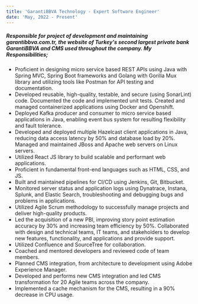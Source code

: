 ```yaml
---
title: 'GarantiBBVA Technology - Expert Software Engineer'
date: 'May, 2022 - Present'
---
```


##### Responsible for project of development and maintaining garantibbva.com.tr, the website of Turkey's second largest private bank GarantiBBVA and CMS used throughout the company. My Responsibilities;

- Proficient in designing micro service based REST APIs using Java with Spring MVC, Spring Boot frameworks and Golang with Gorilla Mux library and utilizing tools like Postman for API testing and documentation.
- Developed reusable, high-quality, testable, and secure (using SonarLint) code. Documented the code and implemented unit tests.
Created and managed containerized applications using Docker and Openshift.
- Deployed Kafka producer and consumer to micro service based applications in Java, enabling event bus system for resulting flexibility and fault tolerance.
- Developed and deployed multiple Hazelcast client applications in Java, reducing data access latency by 50% and database load by 20%.
Managed and maintained JBoss and Apache web servers on Linux servers.
- Utilized React JS library to build scalable and performant web applications.
- Proficient in fundamental front-end languages such as HTML, CSS, and JS.
- Built and maintained pipelines for CI/CD using Jenkins, Git, Bitbucket.
- Monitored server status and application logs using Dynatrace, Instana, Splunk, and Elastic Search, troubleshooting and debugging bugs and problems in applications.
- Utilized Agile Scrum methodology to successfully manage projects and deliver high-quality products.
- Led the acquisition of a new PBI, improving story point estimation accuracy by 30% and increasing team efficiency by 50%.
Collaborated with design and technical teams, IT teams, and stakeholders to develop new features, functionality, and applications and provide support.
- Utilized Confluence and SourceTree for collaboration.
- Coached and mentored developers and reviewed code of team members.
- Planned CMS integration, from architecture to development using Adobe Experience Manager.
- Developed and performs new CMS integration and led CMS transformation for 20 Agile teams across the company.
- Implemented a cache mechanism for the CMS, resulting in a 90% decrease in CPU usage.